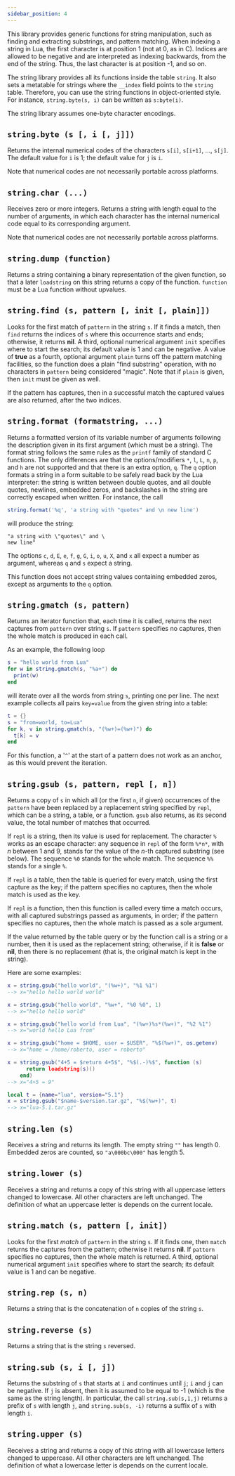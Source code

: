 ```yaml
---
sidebar_position: 4
---
```


This library provides generic functions for string manipulation,
such as finding and extracting substrings, and pattern matching.
When indexing a string in Lua, the first character is at position 1
(not at 0, as in C).
Indices are allowed to be negative and are interpreted as indexing backwards,
from the end of the string.
Thus, the last character is at position -1, and so on.

The string library provides all its functions inside the table
`string`.
It also sets a metatable for strings
where the `__index` field points to the `string` table.
Therefore, you can use the string functions in object-oriented style.
For instance, `string.byte(s, i)`
can be written as `s:byte(i)`.

The string library assumes one-byte character encodings.

## `string.byte (s [, i [, j]])`

Returns the internal numerical codes of the characters `s[i]`,
`s[i+1]`, ..., `s[j]`.
The default value for `i` is 1;
the default value for `j` is `i`.

Note that numerical codes are not necessarily portable across platforms.

## `string.char (...)`

Receives zero or more integers.
Returns a string with length equal to the number of arguments,
in which each character has the internal numerical code equal
to its corresponding argument.

Note that numerical codes are not necessarily portable across platforms.

## `string.dump (function)`

Returns a string containing a binary representation of the given function,
so that a later `loadstring` on this string returns
a copy of the function.
`function` must be a Lua function without upvalues.

## `string.find (s, pattern [, init [, plain]])`

Looks for the first match of
`pattern` in the string `s`.
If it finds a match, then `find` returns the indices of `s`
where this occurrence starts and ends;
otherwise, it returns **nil**.
A third, optional numerical argument `init` specifies
where to start the search;
its default value is 1 and can be negative.
A value of **true** as a fourth, optional argument `plain`
turns off the pattern matching facilities,
so the function does a plain "find substring" operation,
with no characters in `pattern` being considered "magic".
Note that if `plain` is given, then `init` must be given as well.

If the pattern has captures,
then in a successful match
the captured values are also returned,
after the two indices.

## `string.format (formatstring, ...)`

Returns a formatted version of its variable number of arguments
following the description given in its first argument (which must be a string).
The format string follows the same rules as the `printf` family of
standard C functions.
The only differences are that the options/modifiers
`*`, `l`, `L`, `n`, `p`,
and `h` are not supported
and that there is an extra option, `q`.
The `q` option formats a string in a form suitable to be safely read
back by the Lua interpreter:
the string is written between double quotes,
and all double quotes, newlines, embedded zeros,
and backslashes in the string
are correctly escaped when written.
For instance, the call

```lua
string.format('%q', 'a string with "quotes" and \n new line')
```

will produce the string:

```
"a string with \"quotes\" and \
new line"
```

The options `c`, `d`, `E`, `e`, `f`,
`g`, `G`, `i`, `o`, `u`, `X`, and `x` all
expect a number as argument,
whereas `q` and `s` expect a string.

This function does not accept string values
containing embedded zeros,
except as arguments to the `q` option.

## `string.gmatch (s, pattern)`

Returns an iterator function that,
each time it is called,
returns the next captures from `pattern` over string `s`.
If `pattern` specifies no captures,
then the whole match is produced in each call.

As an example, the following loop

```lua
s = "hello world from Lua"
for w in string.gmatch(s, "%a+") do
  print(w)
end
```

will iterate over all the words from string `s`,
printing one per line.
The next example collects all pairs `key=value` from the
given string into a table:

```lua
t = {}
s = "from=world, to=Lua"
for k, v in string.gmatch(s, "(%w+)=(%w+)") do
  t[k] = v
end
```

For this function, a '`^`' at the start of a pattern does not
work as an anchor, as this would prevent the iteration.

## `string.gsub (s, pattern, repl [, n])`

Returns a copy of `s`
in which all (or the first `n`, if given)
occurrences of the `pattern` have been
replaced by a replacement string specified by `repl`,
which can be a string, a table, or a function.
`gsub` also returns, as its second value,
the total number of matches that occurred.

If `repl` is a string, then its value is used for replacement.
The character `%` works as an escape character:
any sequence in `repl` of the form `%*n*`,
with _n_ between 1 and 9,
stands for the value of the _n_-th captured substring (see below).
The sequence `%0` stands for the whole match.
The sequence `%%` stands for a single `%`.

If `repl` is a table, then the table is queried for every match,
using the first capture as the key;
if the pattern specifies no captures,
then the whole match is used as the key.

If `repl` is a function, then this function is called every time a
match occurs, with all captured substrings passed as arguments,
in order;
if the pattern specifies no captures,
then the whole match is passed as a sole argument.

If the value returned by the table query or by the function call
is a string or a number,
then it is used as the replacement string;
otherwise, if it is **false** or **nil**,
then there is no replacement
(that is, the original match is kept in the string).

Here are some examples:

```lua
x = string.gsub("hello world", "(%w+)", "%1 %1")
--> x="hello hello world world"

x = string.gsub("hello world", "%w+", "%0 %0", 1)
--> x="hello hello world"

x = string.gsub("hello world from Lua", "(%w+)%s*(%w+)", "%2 %1")
--> x="world hello Lua from"

x = string.gsub("home = $HOME, user = $USER", "%$(%w+)", os.getenv)
--> x="home = /home/roberto, user = roberto"

x = string.gsub("4+5 = $return 4+5$", "%$(.-)%$", function (s)
      return loadstring(s)()
    end)
--> x="4+5 = 9"

local t = {name="lua", version="5.1"}
x = string.gsub("$name-$version.tar.gz", "%$(%w+)", t)
--> x="lua-5.1.tar.gz"
```

## `string.len (s)`

Receives a string and returns its length.
The empty string `""` has length 0.
Embedded zeros are counted,
so `"a\000bc\000"` has length 5.

## `string.lower (s)`

Receives a string and returns a copy of this string with all
uppercase letters changed to lowercase.
All other characters are left unchanged.
The definition of what an uppercase letter is depends on the current locale.

## `string.match (s, pattern [, init])`

Looks for the first _match_ of
`pattern` in the string `s`.
If it finds one, then `match` returns
the captures from the pattern;
otherwise it returns **nil**.
If `pattern` specifies no captures,
then the whole match is returned.
A third, optional numerical argument `init` specifies
where to start the search;
its default value is 1 and can be negative.

## `string.rep (s, n)`

Returns a string that is the concatenation of `n` copies of
the string `s`.

## `string.reverse (s)`

Returns a string that is the string `s` reversed.

## `string.sub (s, i [, j])`

Returns the substring of `s` that
starts at `i` and continues until `j`;
`i` and `j` can be negative.
If `j` is absent, then it is assumed to be equal to -1
(which is the same as the string length).
In particular,
the call `string.sub(s,1,j)` returns a prefix of `s`
with length `j`,
and `string.sub(s, -i)` returns a suffix of `s`
with length `i`.

## `string.upper (s)`

Receives a string and returns a copy of this string with all
lowercase letters changed to uppercase.
All other characters are left unchanged.
The definition of what a lowercase letter is depends on the current locale.
